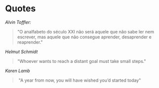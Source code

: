 # Quotes

*Alvin Toffler:*
> "O analfabeto do século XXI não será aquele que não sabe ler nem escrever, mas aquele que não consegue aprender, desaprender e reaprender."

*Helmut Schmidt*
> "Whoever wants to reach a distant goal must take small steps."

*Karen Lamb*
>  "A year from now, you will have wished you’d started today"